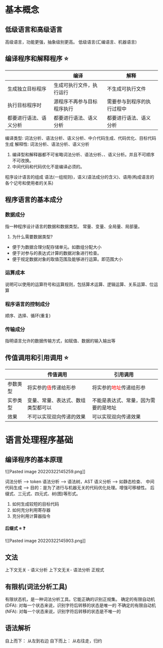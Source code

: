 
# 基本概念
## 低级语言和高级语言
高级语言，功能更强，抽象级别更高。
低级语言(汇编语言、机器语言)

## 编译程序和解释程序 ⭐
|                        | 编译                       | 解释                       |
| ---------------------- | -------------------------- | -------------------------- |
| 生成独立目标程序       | 生成可执行文件，执行运行   | 不生成可执行文件           |
| 执行目标程序时         | 源程序不再参与目标程序执行 | 需要参与到程序的执行过程中 |
| 都要进行语法、语义分析 | 都要进行语法、语义分析     | 都要进行语法、语义分析     |

编译类型: 词法分析、语法分析、语义分析、中介代码生成、代码优化、目标代码生成
解释性: 词法分析、语法分析、语义分析
1. 编译型和解释器都不可省略词法分析、语法分析、、语义分析。并且不可顺序不可改换。
2. 中间代码和代码优化不是编译必须的。

程序设计语言的组成
语法(一组规则)，语义(语法成分的含义)、语用(构成语言的各个记号和使用者的关系)

## 程序语言的基本成分
### 数据成分
指一种程序设计语言的数据和数据类型。
常量、变量、全局量、局部量。

1. 为什么需要数据类型?
+ 便于为数据合理分配存储单元。如数组分配大小
+ 便于对参与的表达式计算的数据对象进行检查。
+ 便于规定数据对象的取值范围及能够进行运算。即范围大小


### 运算成本
说明可以使用的运算符号和运算规则，包括算术运算、逻辑运算、关系运算、位运算
### 程序语言的控制成分
顺序、选择、循环(重复)

### 传输成分
指明语言允许的数据传输方式，如赋值、数据的输入输出等

##  传值调用和引用调用 ⭐
|          | 传值调用                                        | 引用调用                                          |
| -------- | ----------------------------------------------- | ------------------------------------------------- |
| 参数类型 | 将实参的<font color=#ff0000>值</font>传递给形参 | 将实参的<font color=#ff0000>地址</font>传递给形参 |
| 实参类型 | 变量、常量、表达式、数组类型都可以              | 不能是表达式、常量，因为需要的是地址              |
| 效果     | 不可以实现双向传递的效果                        | 可以实现双向传递效果                                                  |



# 语言处理程序基础

## 编译程序的基本原理
![[Pasted image 20220322145259.png]]

词法分析  --> token
语法分析 --> 语法树，AST
语义分析 -->  如静态检查、
中间代码生成 --> 目的：是为了进行与机器无关的代码优化处理。增强可移植性。
后缀式、三元式、四元式、树(图)等形式。
1. 如何生成较短的目标代码
2. 如何充分利用寄存器
3. 充分利用计算器指令


#### 后缀式 ⭐ ❓
![[Pasted image 20220322145903.png]]


## 文法

上下文无关 - 语义分析
上下文无关- 语法分析
正规式

## 有限机(词法分析工具)
有限状态机，是一种词法分析工具。它能正确的识别正规集。
确定的有限自动机(DFA): 对每一个状态来说，识别字符后转移的状态是唯一的
不确定的有限自动机(NFA): 对每一个状态来说，识别字符后转移的状态是不唯一的


## 语法解析
自上而下： 从左到右边
自下而上： 从右往走，归约

